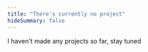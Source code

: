 ```yaml
---
title: "There's currently no project"
hideSummary: false
---
```

I haven't made any projects so far, stay tuned